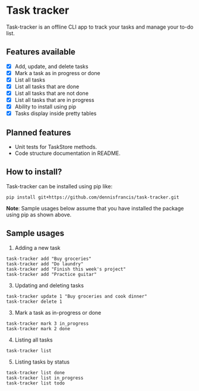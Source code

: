 # Task tracker
Task-tracker is an offline CLI app to track your tasks and manage your to-do list.

## Features available
- [x] Add, update, and delete tasks
- [x] Mark a task as in progress or done
- [x] List all tasks
- [x] List all tasks that are done
- [x] List all tasks that are not done
- [x] List all tasks that are in progress
- [x] Ability to install using pip
- [x] Tasks display inside pretty tables

## Planned features
- Unit tests for TaskStore methods.
- Code structure documentation in README.

## How to install?
Task-tracker can be installed using pip like:
```
pip install git+https://github.com/dennisfrancis/task-tracker.git
```
**Note**: Sample usages below assume that you have installed the package using pip as shown above.

## Sample usages
1. Adding a new task
```
task-tracker add "Buy groceries"
task-tracker add "Do laundry"
task-tracker add "Finish this week's project"
task-tracker add "Practice guitar"
```

3. Updating and deleting tasks
```
task-tracker update 1 "Buy groceries and cook dinner"
task-tracker delete 1
```

3. Mark a task as in-progress or done
```
task-tracker mark 3 in_progress
task-tracker mark 2 done
```

4. Listing all tasks
```
task-tracker list
```

5. Listing tasks by status
```
task-tracker list done
task-tracker list in_progress
task-tracker list todo
```


